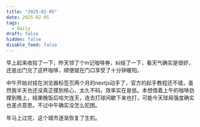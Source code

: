 ```yaml
---
title: "2025-02-05"
date: 2025-02-05
tags:
  - Daily
draft: false
hidden: false
disable_feed: false
---
```


早上起来收拾了一下，昨天领了个m记咖啡券，纠结了一下，看天气确实是很好，还是出门兑了这杯咖啡，顺便就在门口享受了十分钟暖阳。

中午开始对挂在浏览器标签页两个月的nextjs动手了，官方的起手教程还不错，虽然我半天也还没真正摸到核心，太久不码，效率实在是低。本想借着上午的咖啡劲撑到晚上，结果晚饭后哈欠连天，连去打球间歇下来也打，可能今天球局强度确实也差点意思。不过中午确实没怎么犯困。

年马上过完，这个城市逐渐恢复了生机。
